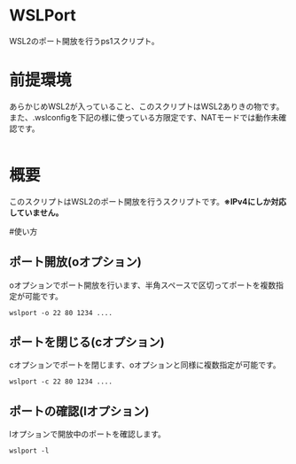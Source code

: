 # WSLPort
WSL2のポート開放を行うps1スクリプト。

# 前提環境
あらかじめWSL2が入っていること、このスクリプトはWSL2ありきの物です。
また、.wslconfigを下記の様に使っている方限定です、NATモードでは動作未確認です。

```

```

# 概要
このスクリプトはWSL2のポート開放を行うスクリプトです。**※IPv4にしか対応していません。**

#使い方

## ポート開放(oオプション)
oオプションでポート開放を行います、半角スペースで区切ってポートを複数指定が可能です。

```
wslport -o 22 80 1234 ....
```

## ポートを閉じる(cオプション)
cオプションでポートを閉じます、oオプションと同様に複数指定が可能です。

```
wslport -c 22 80 1234 ....
```

## ポートの確認(lオプション)
lオプションで開放中のポートを確認します。

```
wslport -l
```
